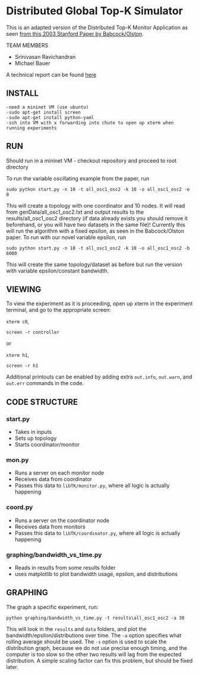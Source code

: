 Distributed Global Top-K Simulator
============================
This is an adapted version of the Distributed Top-K Monitor Application as seen [from this 2003 Stanford Paper by Babcock/Olston](http://infolab.stanford.edu/~olston/publications/topk.html).

TEAM MEMBERS

- Srinivasan Ravichandran
- Michael Bauer

A technical report can be found [here](https://github.com/s-ravichandran/Distributed-Top-k-Monitoring/blob/master/740_topK.pdf)

INSTALL
------
    -need a mininet VM (use ubuntu)
    -sudo apt-get install screen
    -sudo apt-get install python-yaml
    -ssh into VM with x forwarding into chute to open up xterm when running experiments


RUN
------
Should run in a mininet VM - checkout repository and proceed to root directory

To run the variable oscillating example from the paper, run 

```
sudo python start.py -n 10 -t all_osc1_osc2 -k 10 -o all_osc1_osc2 -e 0
```

This will create a topology with one coordinator and 10 nodes.
It will read from genData/all\_osc1\_osc2.txt and output results to the results/all\_osc1\_osc2 directory (if data already exists you should remove it beforehand, or you will have two datasets in the same file)!
Currently this will run the algorithm with a fixed epsilon, as seen in the Babcock/Olston paper.
To run with our novel variable epsilon, run 

```
sudo python start.py -n 10 -t all_osc1_osc2 -k 10 -o all_osc1_osc2 -b 6000
```

This will create the same topology/dataset as before but run the version with variable epsilon/constant bandwidth.

 
VIEWING
--------------
To view the experiment as it is proceeding, open up xterm in the experiment terminal, and go to the appropriate screen:

```xterm c0```,
```
screen -r controller
```

or 

```xterm h1```,
```
screen -r h1
```

Additional printouts can be enabled by adding extra ```out.info```, ```out.warn```, and ```out.err``` commands in the code.

CODE STRUCTURE
-----------------
### start.py ###
* Takes in inputs
* Sets up topology
* Starts coordinator/monitor

### mon.py ###
* Runs a server on each monitor node
* Receives data from coordinator
* Passes this data to ```libTK/monitor.py```, where all logic is actually happening

### coord.py ###
* Runs a server on the coordinator node
* Receives data from monitors
* Passes this data to ```libTK/coordinator.py```, where all logic is actually happening


### graphing/bandwidth\_vs\_time.py ###
* Reads in results from some results folder
* uses matplotlib to plot bandwidth usage, epsilon, and distributions

GRAPHING
-----------------
The graph a specific experiment, run:
```
python graphing/bandwidth_vs_time.py -t results\all_osc1_osc2 -a 30
```

This will look in the ```results``` and ```data``` folders, and plot the bandwidth/epsilon/distributions over time. The ```-a``` option specifies what rolling average should be used. The ```-s``` option is used to scale the distribution graph, because we do not use precise enough timing, and the computer is too slow so the other two results will lag from the expected distribution. A simple scaling factor can fix this problem, but should be fixed later.
